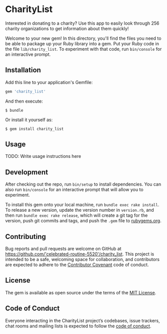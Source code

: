 # CharityList

Interested in donating to a charity? Use this app to easily look through 256 charity organizations to get information about them quickly!

Welcome to your new gem! In this directory, you'll find the files you need to be able to package up your Ruby library into a gem. Put your Ruby code in the file `lib/charity_list`. To experiment with that code, run `bin/console` for an interactive prompt.

## Installation

Add this line to your application's Gemfile:

```ruby
gem 'charity_list'
```

And then execute:

    $ bundle

Or install it yourself as:

    $ gem install charity_list

## Usage

TODO: Write usage instructions here

## Development

After checking out the repo, run `bin/setup` to install dependencies. You can also run `bin/console` for an interactive prompt that will allow you to experiment.

To install this gem onto your local machine, run `bundle exec rake install`. To release a new version, update the version number in `version.rb`, and then run `bundle exec rake release`, which will create a git tag for the version, push git commits and tags, and push the `.gem` file to [rubygems.org](https://rubygems.org).

## Contributing

Bug reports and pull requests are welcome on GitHub at https://github.com/'celebrated-routine-5520'/charity_list. This project is intended to be a safe, welcoming space for collaboration, and contributors are expected to adhere to the [Contributor Covenant](http://contributor-covenant.org) code of conduct.

## License

The gem is available as open source under the terms of the [MIT License](https://opensource.org/licenses/MIT).

## Code of Conduct

Everyone interacting in the CharityList project’s codebases, issue trackers, chat rooms and mailing lists is expected to follow the [code of conduct](https://github.com/'celebrated-routine-5520'/charity_list/blob/master/CODE_OF_CONDUCT.md).
